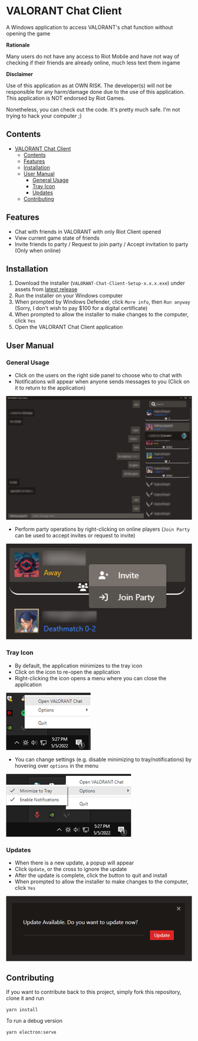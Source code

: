 # VALORANT Chat Client
A Windows application to access VALORANT's chat function without opening the game

**Rationale**

Many users do not have any access to Riot Mobile and have not way of checking if their friends are already online, much less text them ingame

**Disclaimer**

Use of this application as at OWN RISK. The developer(s) will not be responsible for any harm/damage done due to the use of this application. This application is NOT endorsed by Riot Games.

Nonetheless, you can check out the code. It's pretty much safe. I'm not trying to hack your computer ;)

## Contents
- [VALORANT Chat Client](#valorant-chat-client)
  - [Contents](#contents)
  - [Features](#features)
  - [Installation](#installation)
  - [User Manual](#user-manual)
    - [General Usage](#general-usage)
    - [Tray Icon](#tray-icon)
    - [Updates](#updates)
  - [Contributing](#contributing)

## Features
- Chat with friends in VALORANT with only Riot Client opened
- View current game state of friends
- Invite friends to party / Request to join party / Accept invitation to party (Only when online)

## Installation
1. Download the installer (`VALORANT-Chat-Client-Setup-x.x.x.exe`) under assets from [latest release](https://github.com/jloh02/valorant-chat-client/releases/latest/) 
2. Run the installer on your Windows computer
3. When prompted by Windows Defender, click `More info`, then `Run anyway` (Sorry, I don't wish to pay $100 for a digital certificate) 
4. When prompted to allow the installer to make changes to the computer, click `Yes`
5. Open the VALORANT Chat Client application

## User Manual
### General Usage
- Click on the users on the right side panel to choose who to chat with
- Notifications will appear when anyone sends messages to you (Click on it to return to the application)

![](docs/win-main-blurred.png)

- Perform party operations by right-clicking on online players (`Join Party` can be used to accept invites or request to invite)

![](docs/invite-ctxt-menu-blurred.png)

### Tray Icon
- By default, the application minimizes to the tray icon
- Click on the icon to re-open the application
- Right-clicking the icon opens a menu where you can close the application

![](docs/tray.png)

- You can change settings (e.g. disable minimizing to tray/notifications) by hovering over `options` in the menu 

![](docs/tray-options.png)

### Updates
- When there is a new update, a popup will appear
- Click `Update`, or the cross to ignore the update
- After the update is complete, click the button to quit and install
- When prompted to allow the installer to make changes to the computer, click `Yes`

![](docs/update.png)
 

## Contributing
If you want to contribute back to this project, simply fork this repository, clone it and run
```
yarn install
```

To run a debug version
```
yarn electron:serve
```